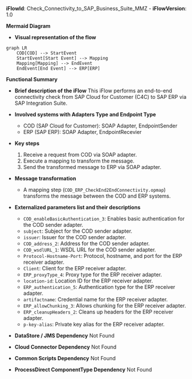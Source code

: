 **iFlowId**: Check_Connectivity_to_SAP_Business_Suite_MMZ - **iFlowVersion**: 1.0

**Mermaid Diagram**
- **Visual representation of the flow**

```mermaid
graph LR
    COD[COD] --> StartEvent
    StartEvent[Start Event] --> Mapping
    Mapping[Mapping] --> EndEvent
    EndEvent[End Event] --> ERP[ERP]
```

**Functional Summary**
- **Brief description of the iFlow**
This iFlow performs an end-to-end connectivity check from SAP Cloud for Customer (C4C) to SAP ERP via SAP Integration Suite.

- **Involved systems with Adapters Type and Endpoint Type**
    - COD (SAP Cloud for Customer): SOAP Adapter, EndpointSender
    - ERP (SAP ERP): SOAP Adapter, EndpointRecevier

- **Key steps**
    1.  Receive a request from COD via SOAP adapter.
    2.  Execute a mapping to transform the message.
    3.  Send the transformed message to ERP via SOAP adapter.

- **Message transformation**
    - A mapping step (`COD_ERP_CheckEnd2EndConnectivity.opmap`) transforms the message between the COD and ERP systems.

- **Externalized parameters list and their descriptions**
    - `COD_enableBasicAuthentication_3`: Enables basic authentication for the COD sender adapter.
    - `subject`: Subject for the COD sender adapter.
    - `issuer`: Issuer for the COD sender adapter.
    - `COD_address_2`: Address for the COD sender adapter.
    - `COD_wsdlURL_1`: WSDL URL for the COD sender adapter.
    - `Protocol-Hostname-Port`: Protocol, hostname, and port for the ERP receiver adapter.
    - `Client`: Client for the ERP receiver adapter.
    - `ERP_proxyType_4`: Proxy type for the ERP receiver adapter.
    - `location-id`: Location ID for the ERP receiver adapter.
    - `ERP_authentication_5`: Authentication type for the ERP receiver adapter.
    - `artifactname`: Credential name for the ERP receiver adapter.
    - `ERP_allowChunking_3`: Allows chunking for the ERP receiver adapter.
    - `ERP_cleanupHeaders_2`: Cleans up headers for the ERP receiver adapter.
    - `p-key-alias`: Private key alias for the ERP receiver adapter.

- **DataStore / JMS Dependency**
Not Found

- **Cloud Connector Dependency**
Not Found

- **Common Scripts Dependency**
Not Found

- **ProcessDirect ComponentType Dependency**
Not Found